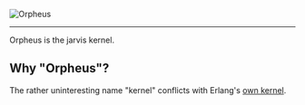 ![Orpheus](https://raw.github.com/willyg302/jarvis/master/media/orpheus-logo.png "Orpheus")

-----

Orpheus is the jarvis kernel.

## Why "Orpheus"?

The rather uninteresting name "kernel" conflicts with Erlang's [own kernel](http://erlang.org/doc/man/kernel_app.html).
